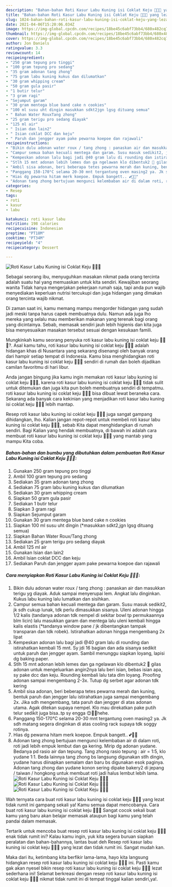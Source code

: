 ```yaml
---
description: "Bahan-bahan Roti Kasur Labu Kuning isi Coklat Keju 🐥🍞🍫 yang lezat dan Mudah Dibuat"
title: "Bahan-bahan Roti Kasur Labu Kuning isi Coklat Keju 🐥🍞🍫 yang lezat dan Mudah Dibuat"
slug: 1024-bahan-bahan-roti-kasur-labu-kuning-isi-coklat-keju-yang-lezat-dan-mudah-dibuat
date: 2021-04-06T15:20:06.034Z
image: https://img-global.cpcdn.com/recipes/18be45c6abf73bb4/680x482cq70/roti-kasur-labu-kuning-isi-coklat-keju-🐥🍞🍫-foto-resep-utama.jpg
thumbnail: https://img-global.cpcdn.com/recipes/18be45c6abf73bb4/680x482cq70/roti-kasur-labu-kuning-isi-coklat-keju-🐥🍞🍫-foto-resep-utama.jpg
cover: https://img-global.cpcdn.com/recipes/18be45c6abf73bb4/680x482cq70/roti-kasur-labu-kuning-isi-coklat-keju-🐥🍞🍫-foto-resep-utama.jpg
author: Jon Daniels
ratingvalue: 3.3
reviewcount: 14
recipeingredient:
- "250 gram tepung pro tinggi"
- "100 gram tepung pro sedang"
- "35 gram adonan tang zhong"
- "75 gram labu kuning kukus dan dilumatkan"
- "30 gram whipping cream"
- "50 gram gula pasir"
- "1 butir telur"
- "3 gram ragi"
- "Sejumput garam"
- "30 gram mentega blue band cake n cookies"
- "100 ml susu uht dingin masukkan sdkt2jgn lgsg dituang semua"
- " Bahan Water RouxTang zhong"
- "25 gram terigu pro sedang diayak"
- "125 ml air"
- " Isian dan lain2"
- " Isian coklat DCC dan keju"
- " Paruh dan jengger ayam pake pewarna koepoe dan rajawali"
recipeinstructions:
- "Bikin dulu adonan water roux / tang zhong : panaskan air dan masukkan terigu yg diayak. Aduk sampai menyerupai lem. Angkat lalu dinginkan. Kukus labu kuning lalu lumatkan dan sisihkan."
- "Campur semua bahan kecuali mentega dan garam. Susu masuk sedikit2, jk sdh cukup lunak, tdk perlu dimasukkan sisanya. Uleni adonan hingga 1/2 kalis (tandanya adonan tdk nempel di sekitar bowl tp permukaannya blm licin) lalu masukkan garam dan mentega lalu uleni kembali hingga kalis elastis (*tandanya window pane / jk dibentangkan tampak transparan dan tdk robek). Istirahatkan adonan hingga mengembang 2x lipat"
- "Kempeskan adonan lalu bagi jadi @40 gram lalu di rounding dan istirahatkan kembali 15 mnt. Sy jdi 16 bagian dan ada sisanya sedikit untuk paruh dan jengger ayam. Sambil menunggu siapkan loyang, lapisi dg baking paper."
- "Stlh 15 mnt adonan lebih lemes dan ga ngelawan klo dibentuk2 🤭 gilas adonan untuk mengeluarkan angin2nya lalu beri isian, bebas isian apa, sy pake dcc dan keju. Rounding kembali lalu tata dlm loyang. Proofing adonan sampai mengembang 2-3x. Tutup dg serbet agar adonan tdk kering"
- "Ambil sisa adonan, beri beberapa tetes pewarna merah dan kuning, bentuk paruh dan jengger lalu istirahatkan juga sampai mengembang 2x. Jika sdh mengembang, tata paruh dan jengger di atas adonan utama. Agak ditekan supaya nempel. Klo mau direkatkan pake putih telur sedikit juga bisa..tp sy engga 😊💪💪hehe."
- "Panggang 150-170°C selama 20-30 mnt tergantung oven masing2 ya. Jk sdh matang segera dinginkan di atas cooling rack supaya tdk soggy rotinya."
- "Hias dg pewarna hitam merk koepoe. Empuk bangett.. 💕🍞😍"
- "Adonan tang zhong bertujuan mengunci kelembaban air di dalam roti, roti jadi lebih empuk lembut dan ga kering. Mirip dg adonan yudane. Bedanya pd rasio air dan tepung. Tang zhong rasio tepung : air = 1:5, klo yudane 1:1. Beda lainnya tang zhong bs langsung digunakan stlh dingin, yudane harus diinapkan semalam dan baru bs digunakan esok paginya. Adonan tang zhong dan yudane konon sering dipake bakery2 di jepang / taiwan / hongkong untuk membuat roti jadi halus lembut lebih lama."
categories:
- Resep
tags:
- roti
- kasur
- labu

katakunci: roti kasur labu 
nutrition: 198 calories
recipecuisine: Indonesian
preptime: "PT18M"
cooktime: "PT34M"
recipeyield: "4"
recipecategory: Dessert

---
```



![Roti Kasur Labu Kuning isi Coklat Keju 🐥🍞🍫](https://img-global.cpcdn.com/recipes/18be45c6abf73bb4/680x482cq70/roti-kasur-labu-kuning-isi-coklat-keju-🐥🍞🍫-foto-resep-utama.jpg)

Sebagai seorang ibu, menyuguhkan masakan nikmat pada orang tercinta adalah suatu hal yang memuaskan untuk kita sendiri. Kewajiban seorang  wanita Tidak hanya mengerjakan pekerjaan rumah saja, tapi anda pun wajib menyediakan keperluan nutrisi tercukupi dan juga hidangan yang dimakan orang tercinta wajib nikmat.

Di zaman  saat ini, kamu memang mampu mengorder hidangan yang sudah jadi meski tanpa harus capek membuatnya dulu. Namun ada juga lho mereka yang selalu mau memberikan makanan yang terenak bagi orang yang dicintainya. Sebab, memasak sendiri jauh lebih higienis dan kita juga bisa menyesuaikan masakan tersebut sesuai dengan kesukaan famili. 



Mungkinkah kamu seorang penyuka roti kasur labu kuning isi coklat keju 🐥🍞🍫?. Asal kamu tahu, roti kasur labu kuning isi coklat keju 🐥🍞🍫 adalah hidangan khas di Nusantara yang sekarang disenangi oleh banyak orang dari hampir setiap tempat di Indonesia. Kamu bisa menghidangkan roti kasur labu kuning isi coklat keju 🐥🍞🍫 sendiri di rumah dan boleh dijadikan camilan favoritmu di hari libur.

Anda jangan bingung jika kamu ingin memakan roti kasur labu kuning isi coklat keju 🐥🍞🍫, karena roti kasur labu kuning isi coklat keju 🐥🍞🍫 tidak sulit untuk ditemukan dan juga kita pun boleh membuatnya sendiri di tempatmu. roti kasur labu kuning isi coklat keju 🐥🍞🍫 bisa dibuat lewat beraneka cara. Sekarang ada banyak cara kekinian yang menjadikan roti kasur labu kuning isi coklat keju 🐥🍞🍫 lebih mantap.

Resep roti kasur labu kuning isi coklat keju 🐥🍞🍫 juga sangat gampang dihidangkan, lho. Kalian jangan repot-repot untuk membeli roti kasur labu kuning isi coklat keju 🐥🍞🍫, sebab Kita dapat menghidangkan di rumah sendiri. Bagi Kalian yang hendak membuatnya, di bawah ini adalah cara membuat roti kasur labu kuning isi coklat keju 🐥🍞🍫 yang mantab yang mampu Kita coba.

<!--inarticleads1-->

##### Bahan-bahan dan bumbu yang dibutuhkan dalam pembuatan Roti Kasur Labu Kuning isi Coklat Keju 🐥🍞🍫:

1. Gunakan 250 gram tepung pro tinggi
1. Ambil 100 gram tepung pro sedang
1. Sediakan 35 gram adonan tang zhong
1. Sediakan 75 gram labu kuning kukus dan dilumatkan
1. Sediakan 30 gram whipping cream
1. Siapkan 50 gram gula pasir
1. Sediakan 1 butir telur
1. Siapkan 3 gram ragi
1. Siapkan Sejumput garam
1. Gunakan 30 gram mentega blue band cake n cookies
1. Siapkan 100 ml susu uht dingin (*masukkan sdkt2,jgn lgsg dituang semua)
1. Siapkan  Bahan Water Roux/Tang zhong
1. Sediakan 25 gram terigu pro sedang diayak
1. Ambil 125 ml air
1. Gunakan  Isian dan lain2
1. Ambil  Isian coklat DCC dan keju
1. Sediakan  Paruh dan jengger ayam pake pewarna koepoe dan rajawali




<!--inarticleads2-->

##### Cara menyiapkan Roti Kasur Labu Kuning isi Coklat Keju 🐥🍞🍫:

1. Bikin dulu adonan water roux / tang zhong : panaskan air dan masukkan terigu yg diayak. Aduk sampai menyerupai lem. Angkat lalu dinginkan. Kukus labu kuning lalu lumatkan dan sisihkan.
1. Campur semua bahan kecuali mentega dan garam. Susu masuk sedikit2, jk sdh cukup lunak, tdk perlu dimasukkan sisanya. Uleni adonan hingga 1/2 kalis (tandanya adonan tdk nempel di sekitar bowl tp permukaannya blm licin) lalu masukkan garam dan mentega lalu uleni kembali hingga kalis elastis (*tandanya window pane / jk dibentangkan tampak transparan dan tdk robek). Istirahatkan adonan hingga mengembang 2x lipat
1. Kempeskan adonan lalu bagi jadi @40 gram lalu di rounding dan istirahatkan kembali 15 mnt. Sy jdi 16 bagian dan ada sisanya sedikit untuk paruh dan jengger ayam. Sambil menunggu siapkan loyang, lapisi dg baking paper.
1. Stlh 15 mnt adonan lebih lemes dan ga ngelawan klo dibentuk2 🤭 gilas adonan untuk mengeluarkan angin2nya lalu beri isian, bebas isian apa, sy pake dcc dan keju. Rounding kembali lalu tata dlm loyang. Proofing adonan sampai mengembang 2-3x. Tutup dg serbet agar adonan tdk kering
1. Ambil sisa adonan, beri beberapa tetes pewarna merah dan kuning, bentuk paruh dan jengger lalu istirahatkan juga sampai mengembang 2x. Jika sdh mengembang, tata paruh dan jengger di atas adonan utama. Agak ditekan supaya nempel. Klo mau direkatkan pake putih telur sedikit juga bisa..tp sy engga 😊💪💪hehe.
1. Panggang 150-170°C selama 20-30 mnt tergantung oven masing2 ya. Jk sdh matang segera dinginkan di atas cooling rack supaya tdk soggy rotinya.
1. Hias dg pewarna hitam merk koepoe. Empuk bangett.. 💕🍞😍
1. Adonan tang zhong bertujuan mengunci kelembaban air di dalam roti, roti jadi lebih empuk lembut dan ga kering. Mirip dg adonan yudane. Bedanya pd rasio air dan tepung. Tang zhong rasio tepung : air = 1:5, klo yudane 1:1. Beda lainnya tang zhong bs langsung digunakan stlh dingin, yudane harus diinapkan semalam dan baru bs digunakan esok paginya. Adonan tang zhong dan yudane konon sering dipake bakery2 di jepang / taiwan / hongkong untuk membuat roti jadi halus lembut lebih lama.
<img src="//assets-global.cpcdn.com/assets/icons/button_play-2c75c40dde080a61004c1f40b05d8f140eaff45d7e9e6481dc71c63d2e7c4909.png" alt="Roti Kasur Labu Kuning isi Coklat Keju 🐥🍞🍫"><img src="//assets-global.cpcdn.com/assets/icons/button_play-2c75c40dde080a61004c1f40b05d8f140eaff45d7e9e6481dc71c63d2e7c4909.png" alt="Roti Kasur Labu Kuning isi Coklat Keju 🐥🍞🍫"><img src="//assets-global.cpcdn.com/assets/icons/button_play-2c75c40dde080a61004c1f40b05d8f140eaff45d7e9e6481dc71c63d2e7c4909.png" alt="Roti Kasur Labu Kuning isi Coklat Keju 🐥🍞🍫">



Wah ternyata cara buat roti kasur labu kuning isi coklat keju 🐥🍞🍫 yang lezat tidak rumit ini gampang sekali ya! Kamu semua dapat mencobanya. Cara buat roti kasur labu kuning isi coklat keju 🐥🍞🍫 Sangat cocok sekali buat kamu yang baru akan belajar memasak ataupun bagi kamu yang telah pandai dalam memasak.

Tertarik untuk mencoba buat resep roti kasur labu kuning isi coklat keju 🐥🍞🍫 enak tidak rumit ini? Kalau kamu ingin, yuk kita segera buruan siapkan peralatan dan bahan-bahannya, lantas buat deh Resep roti kasur labu kuning isi coklat keju 🐥🍞🍫 yang lezat dan tidak rumit ini. Sangat mudah kan. 

Maka dari itu, ketimbang kita berfikir lama-lama, hayo kita langsung hidangkan resep roti kasur labu kuning isi coklat keju 🐥🍞🍫 ini. Pasti kamu gak akan nyesel bikin resep roti kasur labu kuning isi coklat keju 🐥🍞🍫 lezat sederhana ini! Selamat berkreasi dengan resep roti kasur labu kuning isi coklat keju 🐥🍞🍫 nikmat tidak rumit ini di tempat tinggal kalian sendiri,ya!.

